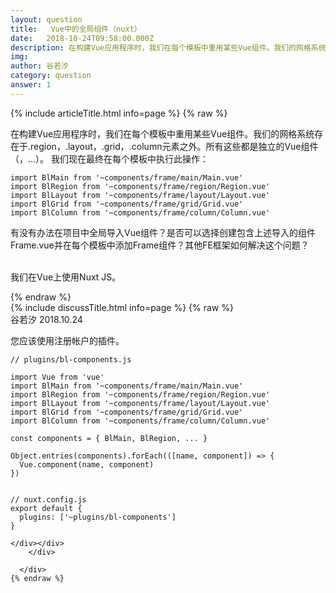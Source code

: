 ```yaml
---
layout: question
title:   Vue中的全局组件（nuxt）
date:   2018-10-24T09:58:00.000Z
description: 在构建Vue应用程序时，我们在每个模板中重用某些Vue组件。我们的网格系统存在于.region，.layout，.grid，.column元素之外。所有这些都是...
img: 
author: 谷若汐
category: question
answer: 1
---
```

<div class="article-root">
  <div class="article">
    {% include articleTitle.html info=page %}
    {% raw %}
    <div class="article-content"><p>在构建Vue应用程序时，我们在每个模板中重用某些Vue组件。我们的网格系统存在于.region，.layout，.grid，.column元素之外。所有这些都是独立的Vue组件（，...）。 我们现在最终在每个模板中执行此操作：</p>

<pre>
<code>import BlMain from &#39;~components/frame/main/Main.vue&#39;
import BlRegion from &#39;~components/frame/region/Region.vue&#39;
import BlLayout from &#39;~components/frame/layout/Layout.vue&#39;
import BlGrid from &#39;~components/frame/grid/Grid.vue&#39;
import BlColumn from &#39;~components/frame/column/Column.vue&#39;</code></pre>

<p>有没有办法在项目中全局导入Vue组件？是否可以选择创建包含上述导入的组件Frame.vue并在每个模板中添加F​​rame组件？其他FE框架如何解决这个问题？</p>

<p><br />
我们在Vue上使用Nuxt JS。</p>
</div>
    {% endraw %}
  </div>

  <div class="discuss-wrapper">
    {% include discussTitle.html info=page %}
    {% raw %}
    <div class="discuss-item">
        <div class="discuss-parent">
          <div class="discuss-meta">
            <span class="discuss-user">谷若汐</span>
            <span class="discuss-time">2018.10.24</span>
          </div>
          <div class="discuss-comment"><div class="post-text" itemprop="text">
<p>您应该使用注册帐户的插件。</p>

<pre class="lang-js prettyprint prettyprinted" style=""><code><span class="com">// plugins/bl-components.js</span><span class="pln">

</span><span class="kwd">import</span><span class="pln"> </span><span class="typ">Vue</span><span class="pln"> from </span><span class="str">'vue'</span><span class="pln">
</span><span class="kwd">import</span><span class="pln"> </span><span class="typ">BlMain</span><span class="pln"> from </span><span class="str">'~components/frame/main/Main.vue'</span><span class="pln">
</span><span class="kwd">import</span><span class="pln"> </span><span class="typ">BlRegion</span><span class="pln"> from </span><span class="str">'~components/frame/region/Region.vue'</span><span class="pln">
</span><span class="kwd">import</span><span class="pln"> </span><span class="typ">BlLayout</span><span class="pln"> from </span><span class="str">'~components/frame/layout/Layout.vue'</span><span class="pln">
</span><span class="kwd">import</span><span class="pln"> </span><span class="typ">BlGrid</span><span class="pln"> from </span><span class="str">'~components/frame/grid/Grid.vue'</span><span class="pln">
</span><span class="kwd">import</span><span class="pln"> </span><span class="typ">BlColumn</span><span class="pln"> from </span><span class="str">'~components/frame/column/Column.vue'</span><span class="pln">

</span><span class="kwd">const</span><span class="pln"> components </span><span class="pun">=</span><span class="pln"> </span><span class="pun">{</span><span class="pln"> </span><span class="typ">BlMain</span><span class="pun">,</span><span class="pln"> </span><span class="typ">BlRegion</span><span class="pun">,</span><span class="pln"> </span><span class="pun">...</span><span class="pln"> </span><span class="pun">}</span><span class="pln">

</span><span class="typ">Object</span><span class="pun">.</span><span class="pln">entries</span><span class="pun">(</span><span class="pln">components</span><span class="pun">).</span><span class="pln">forEach</span><span class="pun">(([</span><span class="pln">name</span><span class="pun">,</span><span class="pln"> component</span><span class="pun">])</span><span class="pln"> </span><span class="pun">=&gt;</span><span class="pln"> </span><span class="pun">{</span><span class="pln">
  </span><span class="typ">Vue</span><span class="pun">.</span><span class="pln">component</span><span class="pun">(</span><span class="pln">name</span><span class="pun">,</span><span class="pln"> component</span><span class="pun">)</span><span class="pln">
</span><span class="pun">})</span><span class="pln">


</span><span class="com">// nuxt.config.js</span><span class="pln">
</span><span class="kwd">export</span><span class="pln"> </span><span class="kwd">default</span><span class="pln"> </span><span class="pun">{</span><span class="pln">
  plugins</span><span class="pun">:</span><span class="pln"> </span><span class="pun">[</span><span class="str">'~plugins/bl-components'</span><span class="pun">]</span><span class="pln">
</span><span class="pun">}</span></code></pre>
    </div></div>
        </div>
        
      </div>
    {% endraw %}
  </div>
<div>
